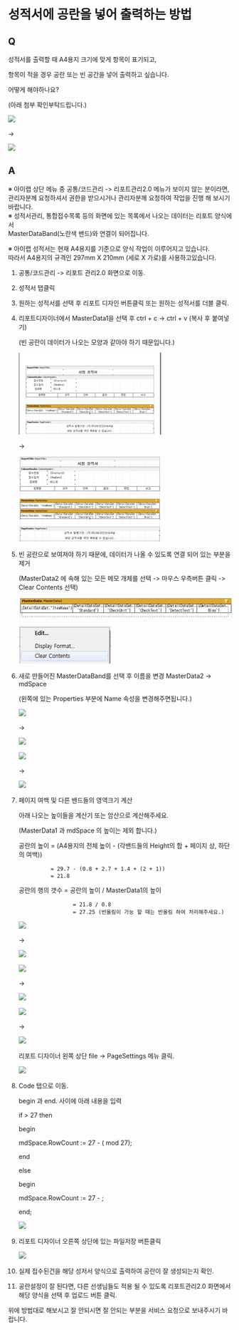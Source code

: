 # 성적서에 공란을 넣어 출력하는 방법

## Q

성적서를 출력할 때 A4용지 크기에 맞게 항목이 표기되고,

항목이 적을 경우 공란 또는 빈 공간을 넣어 출력하고 싶습니다.

어떻게 해야하나요?

\(아래 첨부 확인부탁드립니다.\)

![](https://github.com/wooritech/ilab-user-manual/tree/c3f599ffe2c9b410fe63d742b445df777f217443/assets/faq/002-17/01공란이_없는_양식.1.png)

-&gt; 

![](https://github.com/wooritech/ilab-user-manual/tree/c3f599ffe2c9b410fe63d742b445df777f217443/assets/faq/002-17/02잘못된_행계산.1.png)

## A

※ 아이랩 상단 메뉴 중 공통/코드관리 -&gt; 리포트관리2.0 메뉴가 보이지 않는 분이라면,  
관리자분께 요청하셔서 권한을 받으시거나 관리자분께 요청하여 작업을 진행 해 보시기 바랍니다.  
※ 성적서관리, 통합접수목록 등의 화면에 있는 목록에서 나오는 데이터는 리포트 양식에서  
MasterDataBand\(노란색 밴드\)와 연결이 되어집니다.

※ 아이랩 성적서는 현재 A4용지를 기준으로 양식 작업이 이루어지고 있습니다.  
따라서 A4용지의 규격인 297mm X 210mm \(세로 X 가로\)를 사용하고있습니다.

1. 공통/코드관리 -&gt; 리포트 관리2.0 화면으로 이동.  
2. 성적서 탭클릭  
3. 원하는 성적서를 선택 후 리포트 디자인 버튼클릭 또는 원하는 성적서를 더블 클릭.  
4. 리포트디자이너에서 MasterData1을 선택 후 ctrl + c -&gt; ctrl + v \(복사 후 붙여넣기\)  

   \(빈 공란이 데이터가 나오는 모양과 같아야 하기 때문입니다.\)  

   ![](../../.gitbook/assets/03.png)

   -&gt;

   ![](../../.gitbook/assets/04-2%20%281%29.png)

5. 빈 공란으로 보여져야 하기 때문에, 데이터가 나올 수 있도록 연결 되어 있는 부분을 제거  

   \(MasterData2 에 속해 있는 모든 메모 개체를 선택 -&gt; 마우스 우측버튼 클릭 -&gt; Clear Contents 선택\)  

   ![](../../.gitbook/assets/05%20%285%29.png)

   ![](../../.gitbook/assets/06clearcontents.png)

6. 새로 만들어진 MasterDataBand를 선택 후 이름을 변경 MasterData2 -&gt; mdSpace  

   \(왼쪽에 있는 Properties 부분에 Name 속성을 변경해주면됩니다.\)  

   ![](https://github.com/wooritech/ilab-user-manual/tree/c3f599ffe2c9b410fe63d742b445df777f217443/assets/faq/002-17/07mdSpace1.png)

   -&gt; 

   ![](https://github.com/wooritech/ilab-user-manual/tree/c3f599ffe2c9b410fe63d742b445df777f217443/assets/faq/002-17/07mdSpace.png)

   ![](https://github.com/wooritech/ilab-user-manual/tree/c3f599ffe2c9b410fe63d742b445df777f217443/assets/faq/002-17/07mdSpace2.png)

   -&gt; 

   ![](https://github.com/wooritech/ilab-user-manual/tree/c3f599ffe2c9b410fe63d742b445df777f217443/assets/faq/002-17/07mdSpace3.png)

7. 페이지 여백 및 다른 밴드들의 영역크기 계산  

   아래 나오는 높이들을 계산기 또는 암산으로 계산해주세요.  

   \(MasterData1 과 mdSpace 의 높이는 제외 합니다.\)  

   공란의 높이 = \(A4용지의 전체 높이 - \(각밴드들의 Height의 합 + 페이지 상, 하단의 여백\)\)  

   ```text
             = 29.7 - (0.8 + 2.7 + 1.4 + (2 + 1))  
             = 21.8  
   ```

   공란의 행의 갯수 = 공란의 높이 / MasterData1의 높이  

   ```text
                    = 21.8 / 0.8  
                    = 27.25 (반올림이 가능 할 때는 반올림 하여 처리해주세요.)  
   ```

   ![](https://github.com/wooritech/ilab-user-manual/tree/c3f599ffe2c9b410fe63d742b445df777f217443/assets/faq/002-17/08ReportTitleHeight.png)

   -&gt; 

   ![](https://github.com/wooritech/ilab-user-manual/tree/c3f599ffe2c9b410fe63d742b445df777f217443/assets/faq/002-17/09ReportTitle.png)

   ![](https://github.com/wooritech/ilab-user-manual/tree/c3f599ffe2c9b410fe63d742b445df777f217443/assets/faq/002-17/10ColumnHeader.png)

   -&gt; 

   ![](https://github.com/wooritech/ilab-user-manual/tree/c3f599ffe2c9b410fe63d742b445df777f217443/assets/faq/002-17/11ColumnHeaderHeight.png)

   ![](https://github.com/wooritech/ilab-user-manual/tree/c3f599ffe2c9b410fe63d742b445df777f217443/assets/faq/002-17/12Pagefooter.png)

   -&gt; 

   ![](https://github.com/wooritech/ilab-user-manual/tree/c3f599ffe2c9b410fe63d742b445df777f217443/assets/faq/002-17/13PagefooterHeight.png)

   리포트 디자이너 왼쪽 상단 file -&gt; PageSettings 메뉴 클릭.  

   ![](https://github.com/wooritech/ilab-user-manual/tree/c3f599ffe2c9b410fe63d742b445df777f217443/assets/faq/002-17/14PageSettings.png)

8. Code 탭으로 이동.  

   begin 과 end. 사이에 아래 내용을 입력  

   if  &gt; 27 then  

   begin  

    mdSpace.RowCount := 27 - \( mod 27\);  

   end  

   else  

   begin  

    mdSpace.RowCount := 27 - ;  

   end;  

   ![](https://github.com/wooritech/ilab-user-manual/tree/c3f599ffe2c9b410fe63d742b445df777f217443/assets/faq/002-17/15코딩.png)

9. 리포트 디자이너 오른쪽 상단에 있는 파일저장 버튼클릭  

   ![](https://github.com/wooritech/ilab-user-manual/tree/c3f599ffe2c9b410fe63d742b445df777f217443/assets/faq/002-17/16파일저장.png)

10. 실제 접수된건을 해당 성저서 양식으로 출력하여 공란이 잘 생성되는지 확인.  
11. 공란설정이 잘 된다면, 다른 선생님들도 적용 될 수 있도록 리포트관리2.0 화면에서 해당 양식을 선택 후 업로드 버튼 클릭.  

위에 방법대로 해보시고 잘 안되시면 잘 안되는 부분을 서비스 요청으로 보내주시기 바랍니다.


